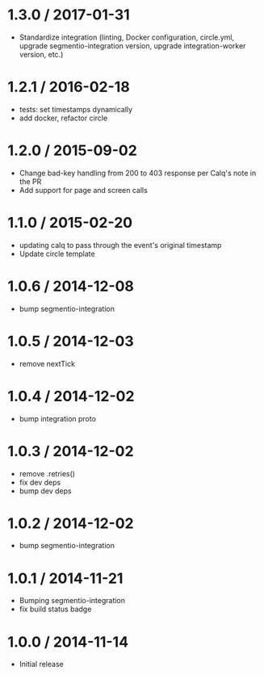 
1.3.0 / 2017-01-31
==================

  * Standardize integration (linting, Docker configuration, circle.yml, upgrade
segmentio-integration version, upgrade integration-worker version, etc.)


1.2.1 / 2016-02-18
==================

  * tests: set timestamps dynamically
  * add docker, refactor circle


1.2.0 / 2015-09-02
==================

  * Change bad-key handling from 200 to 403 response per Calq's note in the PR
  * Add support for page and screen calls

1.1.0 / 2015-02-20
==================

  * updating calq to pass through the event's original timestamp
  * Update circle template

1.0.6 / 2014-12-08
==================

 * bump segmentio-integration

1.0.5 / 2014-12-03
==================

  * remove nextTick

1.0.4 / 2014-12-02
==================

 * bump integration proto

1.0.3 / 2014-12-02
==================

 * remove .retries()
 * fix dev deps
 * bump dev deps

1.0.2 / 2014-12-02
==================

 * bump segmentio-integration

1.0.1 / 2014-11-21
==================

 * Bumping segmentio-integration
 * fix build status badge

1.0.0 / 2014-11-14
==================

  * Initial release
